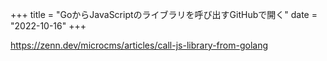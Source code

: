 +++
title = "GoからJavaScriptのライブラリを呼び出すGitHubで開く"
date = "2022-10-16"
+++

<https://zenn.dev/microcms/articles/call-js-library-from-golang>
